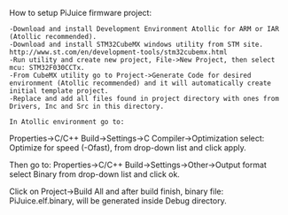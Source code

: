 How to setup PiJuice firmware project:

	-Download and install Development Environment Atollic for ARM or IAR (Atollic recommended).
	-Download and install STM32CubeMX windows utility from STM site. http://www.st.com/en/development-tools/stm32cubemx.html
	-Run utility and create new project, File->New Project, then select mcu: STM32F030CCTx.
	-From CubeMX utility go to Project->Generate Code for desired environment (Atollic recommended) and it will automatically create initial template project.
	-Replace and add all files found in project directory with ones from Drivers, Inc and Src in this directory.
	
	In Atollic environment go to:

Properties->C/C++ Build->Settings->C Compiler->Optimization
select: Optimize for speed (-Ofast), from drop-down list and click apply.

Then go to:
Properties->C/C++ Build->Settings->Other->Output format
select Binary from drop-down list and click ok.

Click on Project->Build All and after build finish, binary file: PiJuice.elf.binary, 
will be generated inside Debug directory.
	
